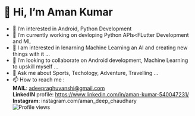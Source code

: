 # 👋 Hi, I’m Aman Kumar
- 👀 I’m interested in Android, Python Development
- 🔭 I’m currently working on devloping Python APIs<FLutter Development and ML
- 🦝 I am interested in lenarning Machine Learning an AI and creating new things with it ...
- 👯 I’m looking to collaborate on Android development, Machine Learning to upskill myself ...
- 💬 Ask me about Sports, Techology, Adventure, Travelling ...
- 📫 How to reach me :<br>
__MAIL__: adeepraghuvanshi@gmail.com<br>
__LinkedIN__ profile: https://www.linkedin.com/in/aman-kumar-540047231/<br>
__Instagram__: instagram.com/aman_deep_chaudhary<br>
![Profile views](https://gpvc.arturio.dev/amandeep7i) <br> 

